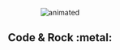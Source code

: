 <p align="center">
  <img src="https://cdn.dribbble.com/users/911625/screenshots/4810072/solo.gif" alt="animated" />
</p>
<h2 align="center" style="fontSize=12">
  Code & Rock :metal:
</h2>
